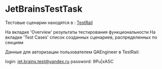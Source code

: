 # JetBrainsTestTask

Тестовые сценарии находятся в : [TestRail](https://arhey.testrail.io/index.php?/projects/overview/1)

На вкладке 'Overview' результаты тестирования функциональности
На вкладке 'Test Cases' список созданных сценариев, распределенных по секциям

Данные для авторизации пользователем QAEngineer в TestRail:

login: jet.brains.test@yandex.ru
password: 9Pu|xASC
